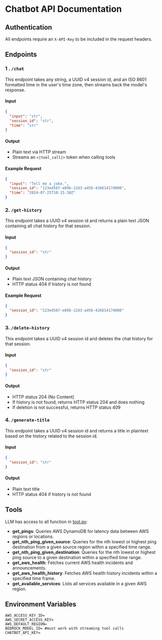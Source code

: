 
# Chatbot API Documentation

## Authentication

All endpoints require an `X-API-Key` to be included in the request headers.

## Endpoints

### 1 . `/chat`

This endpoint takes any string, a UUID v4 session id, and an ISO 8601 formatted time in the user's time zone, then streams back the model's response.

#### Input

```json
{
  "input": "str",
  "session_id": "str",
  "time": "str"
}
```

#### Output

- Plain text via HTTP stream
- Streams an `<|tool_call|>` token when calling tools

#### Example Request

```json
{
  "input": "Tell me a joke.",
  "session_id": "123e4567-e89b-12d3-a456-426614174000",
  "time": "2024-07-25T10:15:30Z"
}
```

### 2. `/get-history`

This endpoint takes a UUID v4 session id and returns a plain text JSON containing all chat history for that session.

#### Input

```json
{
  "session_id": "str"
}
```

#### Output

- Plain text JSON containing chat history
- HTTP status 404 if history is not found

#### Example Request

```json
{
  "session_id": "123e4567-e89b-12d3-a456-426614174000"
}
```

### 3. `/delete-history`

This endpoint takes a UUID v4 session id and deletes the chat history for that session.

#### Input

```json
{
  "session_id": "str"
}
```

#### Output

- HTTP status 204 (No Content)
- If history is not found, returns HTTP status 204 and does nothing
- If deletion is not successful, returns HTTP status 409

### 4. `/generate-title`

This endpoint takes a UUID v4 session id and returns a title in plaintext based on the history related to the session id.

#### Input

```json
{
  "session_id": "str"
}
```

#### Output

- Plain text title
- HTTP status 404 if history is not found

## Tools

LLM has access to all function in [tool.py](tool.py):

- **get_pings**: Queries AWS DynamoDB for latency data between AWS regions or locations.
- **get_nth_ping_given_source**: Queries for the nth lowest or highest ping destination from a given source region within a specified time range.
- **get_nth_ping_given_destination**: Queries for the nth lowest or highest ping source to a given destination within a specified time range.
- **get_aws_health**: Fetches current AWS health incidents and announcements.
- **get_aws_health_history**: Fetches AWS health history incidents within a specified time frame.
- **get_available_services**: Lists all services available in a given AWS region.

## Environment Variables

```shell
AWS_ACCESS_KEY_ID=
AWS_SECRET_ACCESS_KEY=
AWS_DEFAULT_REGION=
BEDROCK_MODEL_ID= #must work with streaming tool calls
CHATBOT_API_KEY=
```
